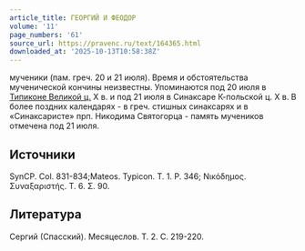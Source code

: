 ```yaml
---
article_title: ГЕОРГИЙ И ФЕОДОР
volume: '11'
page_numbers: '61'
source_url: https://pravenc.ru/text/164365.html
downloaded_at: '2025-10-13T10:58:38Z'
---
```


мученики (пам. греч. 20 и 21 июля). Время и обстоятельства мученической кончины неизвестны. Упоминаются под 20 июля в [Типиконе Великой ц.](<https://pravenc.ru/text/Типикон Великой церкви.html>) X в. и под 21 июля в Синаксаре К-польской ц. X в. В более поздних календарях - в греч. стишных синаксарях и в «Синаксаристе» прп. Никодима Святогорца - память мучеников отмечена под 21 июля.

## Источники

SynCP. Col. 831-834;Mateos. Typicon. Т. 1. P. 346; Νικόδημος. Συναξαριστής. Τ. 6. Σ. 90.

## Литература

Сергий (Спасский). Месяцеслов. Т. 2. С. 219-220.
